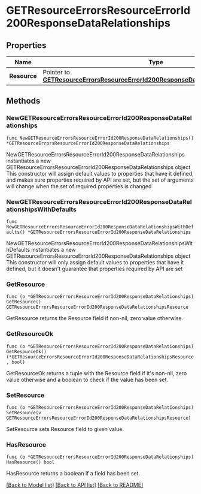 # GETResourceErrorsResourceErrorId200ResponseDataRelationships

## Properties

Name | Type | Description | Notes
------------ | ------------- | ------------- | -------------
**Resource** | Pointer to [**GETResourceErrorsResourceErrorId200ResponseDataRelationshipsResource**](GETResourceErrorsResourceErrorId200ResponseDataRelationshipsResource.md) |  | [optional] 

## Methods

### NewGETResourceErrorsResourceErrorId200ResponseDataRelationships

`func NewGETResourceErrorsResourceErrorId200ResponseDataRelationships() *GETResourceErrorsResourceErrorId200ResponseDataRelationships`

NewGETResourceErrorsResourceErrorId200ResponseDataRelationships instantiates a new GETResourceErrorsResourceErrorId200ResponseDataRelationships object
This constructor will assign default values to properties that have it defined,
and makes sure properties required by API are set, but the set of arguments
will change when the set of required properties is changed

### NewGETResourceErrorsResourceErrorId200ResponseDataRelationshipsWithDefaults

`func NewGETResourceErrorsResourceErrorId200ResponseDataRelationshipsWithDefaults() *GETResourceErrorsResourceErrorId200ResponseDataRelationships`

NewGETResourceErrorsResourceErrorId200ResponseDataRelationshipsWithDefaults instantiates a new GETResourceErrorsResourceErrorId200ResponseDataRelationships object
This constructor will only assign default values to properties that have it defined,
but it doesn't guarantee that properties required by API are set

### GetResource

`func (o *GETResourceErrorsResourceErrorId200ResponseDataRelationships) GetResource() GETResourceErrorsResourceErrorId200ResponseDataRelationshipsResource`

GetResource returns the Resource field if non-nil, zero value otherwise.

### GetResourceOk

`func (o *GETResourceErrorsResourceErrorId200ResponseDataRelationships) GetResourceOk() (*GETResourceErrorsResourceErrorId200ResponseDataRelationshipsResource, bool)`

GetResourceOk returns a tuple with the Resource field if it's non-nil, zero value otherwise
and a boolean to check if the value has been set.

### SetResource

`func (o *GETResourceErrorsResourceErrorId200ResponseDataRelationships) SetResource(v GETResourceErrorsResourceErrorId200ResponseDataRelationshipsResource)`

SetResource sets Resource field to given value.

### HasResource

`func (o *GETResourceErrorsResourceErrorId200ResponseDataRelationships) HasResource() bool`

HasResource returns a boolean if a field has been set.


[[Back to Model list]](../README.md#documentation-for-models) [[Back to API list]](../README.md#documentation-for-api-endpoints) [[Back to README]](../README.md)


